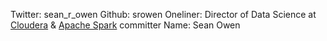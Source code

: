 Twitter: sean_r_owen
Github: srowen
Oneliner: Director of Data Science at <a href="http://www.cloudera.com/" target="_blank">Cloudera</a> & <a href="http://spark.apache.org/" target="_blank">Apache Spark</a> committer
Name: Sean Owen